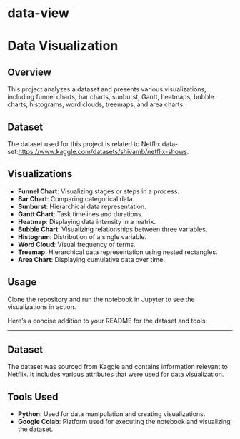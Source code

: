# data-view

# Data Visualization 

## Overview

This project analyzes a dataset and presents various visualizations, including funnel charts, bar charts, sunburst, Gantt, heatmaps, bubble charts, histograms, word clouds, treemaps, and area charts.

## Dataset

The dataset used for this project is related to Netflix
data-set:https://www.kaggle.com/datasets/shivamb/netflix-shows.

## Visualizations

- **Funnel Chart**: Visualizing stages or steps in a process.
- **Bar Chart**: Comparing categorical data.
- **Sunburst**: Hierarchical data representation.
- **Gantt Chart**: Task timelines and durations.
- **Heatmap**: Displaying data intensity in a matrix.
- **Bubble Chart**: Visualizing relationships between three variables.
- **Histogram**: Distribution of a single variable.
- **Word Cloud**: Visual frequency of terms.
- **Treemap**: Hierarchical data representation using nested rectangles.
- **Area Chart**: Displaying cumulative data over time.

## Usage

Clone the repository and run the notebook in Jupyter to see the visualizations in action.

Here’s a concise addition to your README for the dataset and tools:

---

## Dataset

The dataset was sourced from Kaggle and contains information relevant to Netflix. It includes various attributes that were used for data visualization.

## Tools Used

- **Python**: Used for data manipulation and creating visualizations.
- **Google Colab**: Platform used for executing the notebook and visualizing the dataset.

